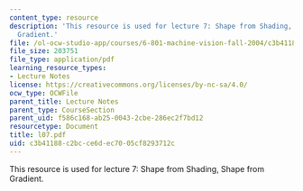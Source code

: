 ```yaml
---
content_type: resource
description: 'This resource is used for lecture 7: Shape from Shading, Shape from
  Gradient.'
file: /ol-ocw-studio-app/courses/6-801-machine-vision-fall-2004/c3b41188c2bcce6dec7005cf8293712c_l07.pdf
file_size: 203751
file_type: application/pdf
learning_resource_types:
- Lecture Notes
license: https://creativecommons.org/licenses/by-nc-sa/4.0/
ocw_type: OCWFile
parent_title: Lecture Notes
parent_type: CourseSection
parent_uid: f586c168-ab25-0043-2cbe-286ec2f7bd12
resourcetype: Document
title: l07.pdf
uid: c3b41188-c2bc-ce6d-ec70-05cf8293712c
---
```

This resource is used for lecture 7: Shape from Shading, Shape from Gradient.